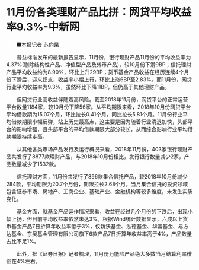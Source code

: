# 11月份各类理财产品比拼：网贷平均收益率9.3%-中新网

　　■本报记者 苏向杲

　　普益标准发布的最新报告显示，11月份，银行理财产品11月份的平均收益率为4.37%(剔除结构性产品、净值型产品及外币产品)，较10月份下滑9BP；信托理财产品平均收益约为8.90%，环比上升29BP；货币基金产品收益在经历连续4个月份下滑后，迎来拐点，收益率小幅上行，环比上涨6BP至2.83%。而11月份，网贷行业平均收益率为9.3%，虽然环比下降11BP，但仍高于其他理财产品。

　　但网贷行业高收益伴随着高风险。截至2018年11月份，网贷平台的正常运营平台数量1184家，较10月份下降56家。从平均期限来看，2018年10月份网贷平台平均借款期为15.07个月，环比拉长0.41个月，同比拉长5.81个月。11月份行业平均借款期限小幅反弹，站上历史最高点，这主要是因为随着行业清退加快，头部平台的影响增强，且头部平台的平均借款期限大部分较长，从而综合影响行业平均借款期限持续走高。

　　从其他各类市场产品发行及运行概况来看，2018年11月份，403家银行理财产品共发行了8877款理财产品，与2018年10月份相比，发行银行数量减少2家，产品数量减少了1532款。

　　信托理财方面，11月份共发行了896款集合信托产品，较2018年10月份减少284款，平均期限为20.7个月份，期限拉长2.68个月。当月集合信托的投资领域包含证券市场、房地产、工商企业、基础产业、金融机构等较多维度，未发生实质变化。

　　基金方面，就基金产品运作情况来看，收益在经过几个月份的下跌后，出现小幅上扬，但目前平均收益率依然未达3%。根据Wind统计数据显示，六成以上货币基金产品7日折算年收益率低于3%，仅新沃基金、泓德基金、华富基金、易方达基金、东吴基金管理有限公司旗下6款产品7日折算年收益率高于4%，产品数量占比不足1%。

　　此外，据《证券日报》记者梳理，11月份万能险产品绝大多数当月结算利率徘徊在4%左右。
